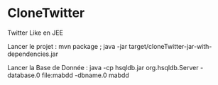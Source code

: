 # CloneTwitter
Twitter Like en JEE

Lancer le projet : mvn package ; java -jar target/cloneTwitter-jar-with-dependencies.jar

Lancer la Base de Donnée : java -cp hsqldb.jar org.hsqldb.Server -database.0 file:mabdd -dbname.0 mabdd
